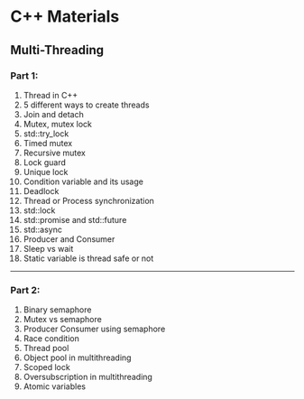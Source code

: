 # C++ Materials

## Multi-Threading
### Part 1:
1. Thread in C++
2. 5 different ways to create threads
3. Join and detach
4. Mutex, mutex lock
5. std::try_lock
6. Timed mutex
7. Recursive mutex
8. Lock guard
9. Unique lock
10. Condition variable and its usage
11. Deadlock
12. Thread or Process synchronization
13. std::lock
14. std::promise and std::future
15. std::async
16. Producer and Consumer
17. Sleep vs wait
18. Static variable is thread safe or not

---

### Part 2:
1. Binary semaphore
2. Mutex vs semaphore
3. Producer Consumer using semaphore
4. Race condition
5. Thread pool
6. Object pool in multithreading
7. Scoped lock
8. Oversubscription in multithreading
9. Atomic variables
